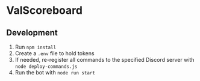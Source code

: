 # ValScoreboard

## Development
1. Run `npm install`
2. Create a `.env` file to hold tokens
3. If needed, re-register all commands to the specified Discord server with `node deploy-commands.js`
4. Run the bot with `node run start`
